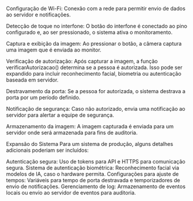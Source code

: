 Configuração de Wi-Fi: Conexão com a rede para permitir envio de dados ao servidor e notificações.

Detecção de toque no interfone: O botão do interfone é conectado ao pino configurado e, ao ser pressionado, o sistema ativa o monitoramento.

Captura e exibição da imagem: Ao pressionar o botão, a câmera captura uma imagem que é enviada ao monitor.

Verificação de autorização: Após capturar a imagem, a função verificarAutorizacao() determina se a pessoa é autorizada. Isso pode ser expandido para incluir reconhecimento facial, biometria ou autenticação baseada em servidor.

Destravamento da porta: Se a pessoa for autorizada, o sistema destrava a porta por um período definido.

Notificação de segurança: Caso não autorizado, envia uma notificação ao servidor para alertar a equipe de segurança.

Armazenamento da imagem: A imagem capturada é enviada para um servidor onde será armazenada para fins de auditoria.

Expansão do Sistema
Para um sistema de produção, alguns detalhes adicionais poderiam ser incluídos:

Autenticação segura: Uso de tokens para API e HTTPS para comunicação segura.
Sistema de autenticação biométrica: Reconhecimento facial via modelos de IA, caso o hardware permita.
Configurações para ajuste de tempos: Variáveis para tempo de porta destravada e temporizadores de envio de notificações.
Gerenciamento de log: Armazenamento de eventos locais ou envio ao servidor de eventos para auditoria.
